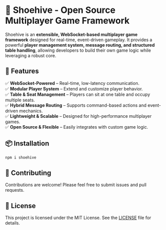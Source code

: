 # 🐝 Shoehive - Open Source Multiplayer Game Framework

Shoehive is an **extensible, WebSocket-based multiplayer game framework** designed for real-time, event-driven gameplay. It provides a powerful **player management system, message routing, and structured table handling**, allowing developers to build their own game logic while leveraging a robust core.

## 🚀 Features

✅ **WebSocket-Powered** – Real-time, low-latency communication.  
✅ **Modular Player System** – Extend and customize player behavior.  
✅ **Table & Seat Management** – Players can sit at one table and occupy multiple seats.  
✅ **Hybrid Message Routing** – Supports command-based actions and event-driven mechanics.  
✅ **Lightweight & Scalable** – Designed for high-performance multiplayer games.  
✅ **Open Source & Flexible** – Easily integrates with custom game logic.  

## 📦 Installation

```bash
npm i shoehive
```

## 🤝 Contributing

Contributions are welcome! Please feel free to submit issues and pull requests.

## 📄 License

This project is licensed under the MIT License. See the [LICENSE](LICENSE) file for details.


